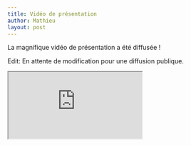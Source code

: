 ```yaml
---
title: Vidéo de présentation
author: Mathieu
layout: post
---
```


La magnifique vidéo de présentation a été diffusée !

Edit: En attente de modification pour une diffusion publique.

<iframe class="yt" src="https://www.youtube.com/embed/Z9WyJH4cAfo?rel=0">
</iframe>
